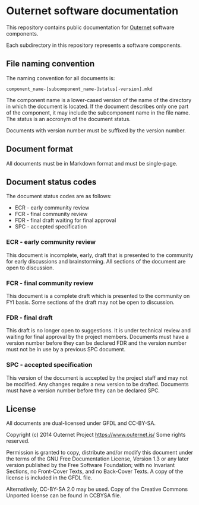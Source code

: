 # Outernet software documentation

This repository contains public documentation for
[Outernet](https://www.outernet.is/) software components.

Each subdirectory in this repository represents a software components. 

## File naming convention

The naming convention for all documents is:

    component_name-[subcomponent_name-]status[-version].mkd

The component name is a lower-cased version of the name of the directory in
which the document is located. If the document describes only one part of the
component, it may include the subcomponent name in the file name. The status is
an accronym of the document status.

Documents with version number must be suffixed by the version number.

## Document format

All documents must be in Markdown format and must be single-page.

## Document status codes

The document status codes are as follows:

 - ECR - early community review
 - FCR - final community review
 - FDR - final draft waiting for final approval
 - SPC - accepted specification

### ECR - early community review

This document is incomplete, early, draft that is presented to the community
for early discussions and brainstorming. All sections of the document are open
to discussion.

### FCR - final community review

This document is a complete draft which is presented to the community on FYI
basis. Some sections of the draft may not be open to discussion.

### FDR - final draft

This draft is no longer open to suggestions. It is under technical review and
waiting for final approval by the project members. Documents must have a
version number before they can be declared FDR and the version number must not
be in use by a previous SPC document.

### SPC - accepted specification

This version of the document is accepted by the project staff and may not be
modified. Any changes require a new version to be drafted. Documents must have
a version number before they can be declared SPC.

## License

All documents are dual-licensed under GFDL and CC-BY-SA.

Copyright (c)  2014 Outernet Project <https://www.outernet.is/> 
Some rights reserved.

Permission is granted to copy, distribute and/or modify this document under the
terms of the GNU Free Documentation License, Version 1.3 or any later version
published by the Free Software Foundation; with no Invariant Sections, no
Front-Cover Texts, and no Back-Cover Texts. A copy of the license is included
in the GFDL file. 

Alternatively, CC-BY-SA 2.0 may be used. Copy of the Creative Commons Unported
license can be found in CCBYSA file.




